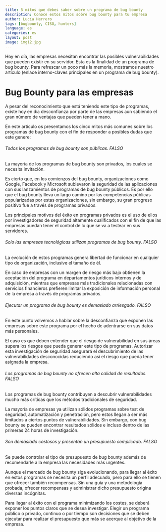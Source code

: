 ```yaml
---
title: 5 mitos que debes saber sobre un programa de bug bounty  
description: Conoce estos mitos sobre bug bounty para tu empresa
author: Lucía Herrero
tags: [bugbounty, CISO, hunters]
language: es
categories: es
layout: post
image: img12.jpg
---
```


Hoy en día, las empresas necesitan encontrar las posibles vulnerabilidades que pueden existir en su servidor. Esta es la finalidad de un programa de bug bounty. Para refrescar un poco más la memoria, mostramos nuestro artículo (enlace interno-claves principales en un programa de bug bounty). 

# Bug Bounty para las empresas   

A pesar del reconocimiento que está teniendo este tipo de programas, existe hoy en día desconfianza por parte de las empresas aun sabiendo el gran número de ventajas que pueden tener a mano.

En este artículo os presentamos los cinco mitos más comunes sobre los programas de bug bounty con el fin de responder a posibles dudas que este genere: 

###### Todos los programas de bug bounty son públicas. FALSO 

La mayoría de los programas de bug bounty son privados, los cuales se necesita invitación. 

Es cierto que, en los comienzos del bug bounty, organizaciones como Google, Facebook y Microsoft sublevaron la seguridad de las aplicaciones con sus lanzamientos de programas de bug bounty públicos. Es por ello que el bug bounty lleva un largo camino por las competencias públicas popularizadas por estas organizaciones, sin embargo, su gran progreso positivo fue a través de programas privados.

Los principales motivos del éxito en programas privados es el uso de ellos por investigadores de seguridad altamente cualificados con el fin de que las empresas puedan tener el control de lo que se va a testear en sus servidores.

###### Solo las empresas tecnológicas utilizan programas de bug bounty. FALSO 

La evolución de estos programas genera libertad de funcionar en cualquier tipo de organización, inclusive el tamaño de él.

En caso de empresas con un margen de riesgo más bajo obtienen la aceptación del programa en departamentos jurídicos internos y de adquisición, mientras que empresas más tradicionales relacionadas con servicios financieros prefieren limitar la exposición de información personal de la empresa a través de programas privados.

###### Ejecutar un programa de bug bounty es demasiado arriesgado. FALSO 

En este punto volvemos a hablar sobre la desconfianza que exponen las empresas sobre este programa por el hecho de adentrarse en sus datos más personales.

El caso es que deben entender que el riesgo de vulnerabilidad en sus áreas supera los riesgos que pueda generar este tipo de programas. Autorizar esta investigación de seguridad asegurará el descubrimiento de las vulnerabilidades desconocidas reduciendo así el riesgo que pueda tener asignada la empresa. 

###### Los programas de bug bounty no ofrecen alta calidad de resultados. FALSO 

Los programas de bug bounty contribuyen a descubrir vulnerabilidades mucho más críticas que los métodos tradicionales de seguridad. 

La mayoría de empresas ya utilizan sólidos programas sobre test de seguridad, automatización y penetración, pero estos llegan a ser más limitados a ciertos puntos de vulnerabilidades. Sin embargo, con bug bounty se pueden encontrar resultados sólidos e incluso dentro de las primeras 24 horas de investigación.

###### Son demasiado costosos y presentan un presupuesto complicado. FALSO 

Se puede controlar el tipo de presupuesto de bug bounty además de recomendarle a la empresa las necesidades más urgentes. 

Aunque el mercado de bug bounty siga evolucionando, para llegar al éxito en estos programas se necesita un perfil adecuado, pero para ello se tienen que ofrecer también recompensas. Sin una guía y una metodología probada, ofrecer recompensas y administrar dicho presupuesto origina diversas incógnitas.

Para llegar al éxito con el programa minimizando los costes, se deberá exponer los puntos claros que se desea investigar. Elegir un programa público o privado, continuo o por tiempo son decisiones que se deben ejecutar para realizar el presupuesto que más se acerque al objetivo de la empresa.
